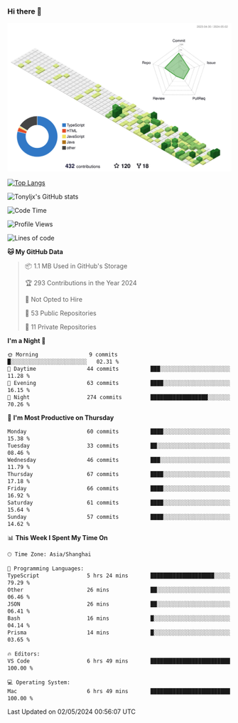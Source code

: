 ### Hi there 👋

![](./profile-3d-contrib/profile-green-animate.svg)

 

[![Top Langs](https://github-readme-stats.vercel.app/api/top-langs/?username=tonyljx)](https://github.com/anuraghazra/github-readme-stats)

![Tonyljx's GitHub stats](https://github-readme-stats.vercel.app/api?username=tonyljx&theme=default&show_icons=true)

 

<!--START_SECTION:waka-->
![Code Time](http://img.shields.io/badge/Code%20Time-346%20hrs%2024%20mins-blue)

![Profile Views](http://img.shields.io/badge/Profile%20Views-1-blue)

![Lines of code](https://img.shields.io/badge/From%20Hello%20World%20I%27ve%20Written-410.5%20thousand%20lines%20of%20code-blue)

**🐱 My GitHub Data** 

> 📦 1.1 MB Used in GitHub's Storage 
 > 
> 🏆 293 Contributions in the Year 2024
 > 
> 🚫 Not Opted to Hire
 > 
> 📜 53 Public Repositories 
 > 
> 🔑 11 Private Repositories 
 > 
**I'm a Night 🦉** 

```text
🌞 Morning                9 commits           █░░░░░░░░░░░░░░░░░░░░░░░░   02.31 % 
🌆 Daytime                44 commits          ███░░░░░░░░░░░░░░░░░░░░░░   11.28 % 
🌃 Evening                63 commits          ████░░░░░░░░░░░░░░░░░░░░░   16.15 % 
🌙 Night                  274 commits         ██████████████████░░░░░░░   70.26 % 
```
📅 **I'm Most Productive on Thursday** 

```text
Monday                   60 commits          ████░░░░░░░░░░░░░░░░░░░░░   15.38 % 
Tuesday                  33 commits          ██░░░░░░░░░░░░░░░░░░░░░░░   08.46 % 
Wednesday                46 commits          ███░░░░░░░░░░░░░░░░░░░░░░   11.79 % 
Thursday                 67 commits          ████░░░░░░░░░░░░░░░░░░░░░   17.18 % 
Friday                   66 commits          ████░░░░░░░░░░░░░░░░░░░░░   16.92 % 
Saturday                 61 commits          ████░░░░░░░░░░░░░░░░░░░░░   15.64 % 
Sunday                   57 commits          ████░░░░░░░░░░░░░░░░░░░░░   14.62 % 
```


📊 **This Week I Spent My Time On** 

```text
🕑︎ Time Zone: Asia/Shanghai

💬 Programming Languages: 
TypeScript               5 hrs 24 mins       ████████████████████░░░░░   79.29 % 
Other                    26 mins             ██░░░░░░░░░░░░░░░░░░░░░░░   06.46 % 
JSON                     26 mins             ██░░░░░░░░░░░░░░░░░░░░░░░   06.41 % 
Bash                     16 mins             █░░░░░░░░░░░░░░░░░░░░░░░░   04.14 % 
Prisma                   14 mins             █░░░░░░░░░░░░░░░░░░░░░░░░   03.65 % 

🔥 Editors: 
VS Code                  6 hrs 49 mins       █████████████████████████   100.00 % 

💻 Operating System: 
Mac                      6 hrs 49 mins       █████████████████████████   100.00 % 
```


 Last Updated on 02/05/2024 00:56:07 UTC
<!--END_SECTION:waka-->
